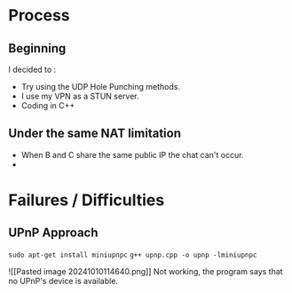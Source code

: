# Process
## Beginning
I decided to : 
- Try using the UDP Hole Punching methods.
- I use my VPN as a STUN server.
- Coding in C++
## Under the same NAT limitation
- When B and C share the same public IP the chat can't occur.
- 


# Failures / Difficulties
## UPnP Approach

`sudo apt-get install miniupnpc`
`g++ upnp.cpp -o upnp -lminiupnpc`

![[Pasted image 20241010114640.png]]
Not working, the program says that no UPnP's device is available.